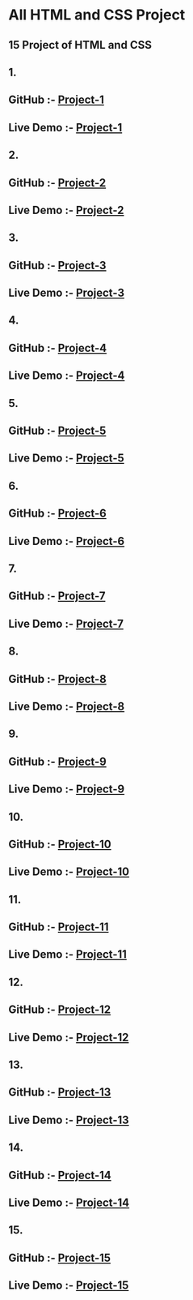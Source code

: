 # All HTML and CSS Project 
## 15 Project of HTML and CSS
## 1. 
## GitHub :- [Project-1](https://github.com/shrawankansi/project-1)
## Live Demo :- [Project-1](https://project-1-0001.netlify.app/)
## 2. 
## GitHub :- [Project-2](https://github.com/shrawankansi/project-2)
## Live Demo :- [Project-2](https://peoject-2-0002.netlify.app/)
## 3. 
## GitHub :- [Project-3](https://github.com/shrawankansi/project-3)
## Live Demo :- [Project-3](https://project-3-0003.netlify.app/)
## 4. 
## GitHub :- [Project-4](https://github.com/shrawankansi/project-4)
## Live Demo :- [Project-4](https://project-4-0004.netlify.app/)
## 5. 
## GitHub :- [Project-5](https://github.com/shrawankansi/project-5)
## Live Demo :- [Project-5](https://project-5-0005.netlify.app/)
## 6. 
## GitHub :- [Project-6](https://github.com/shrawankansi/project-6)
## Live Demo :- [Project-6](https://project-6-0006.netlify.app/)
## 7. 
## GitHub :- [Project-7](https://github.com/shrawankansi/project-7)
## Live Demo :- [Project-7](https://project-7-0007.netlify.app/)
## 8. 
## GitHub :- [Project-8](https://github.com/shrawankansi/project-8)
## Live Demo :- [Project-8](https://project-8-0008.netlify.app/)
## 9. 
## GitHub :- [Project-9](https://github.com/shrawankansi/project-9)
## Live Demo :- [Project-9](https://project-9-0009.netlify.app/)
## 10. 
## GitHub :- [Project-10](https://github.com/shrawankansi/project-10)
## Live Demo :- [Project-10](https://project-10-0010.netlify.app/)
## 11. 
## GitHub :- [Project-11](https://github.com/shrawankansi/project-11)
## Live Demo :- [Project-11](https://project-11-0011.netlify.app/)
## 12. 
## GitHub :- [Project-12](https://github.com/shrawankansi/project-12)
## Live Demo :- [Project-12](https://project-12-0012.netlify.app/)
## 13. 
## GitHub :- [Project-13](https://github.com/shrawankansi/project-13)
## Live Demo :- [Project-13](https://project-13-0013.netlify.app/)
## 14. 
## GitHub :- [Project-14](https://github.com/shrawankansi/project-14)
## Live Demo :- [Project-14](https://project-14-0014.netlify.app/)
## 15. 
## GitHub :- [Project-15](https://github.com/shrawankansi/project-15)
## Live Demo :- [Project-15](https://project-15-0015.netlify.app/)


